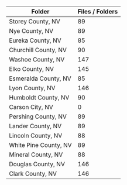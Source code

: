 | Folder                |   Files / Folders |
|-----------------------|-------------------|
| Storey County, NV     |                89 |
| Nye County, NV        |                89 |
| Eureka County, NV     |                85 |
| Churchill County, NV  |                90 |
| Washoe County, NV     |               147 |
| Elko County, NV       |               145 |
| Esmeralda County, NV  |                85 |
| Lyon County, NV       |               146 |
| Humboldt County, NV   |                90 |
| Carson City, NV       |                 0 |
| Pershing County, NV   |                89 |
| Lander County, NV     |                89 |
| Lincoln County, NV    |                88 |
| White Pine County, NV |                89 |
| Mineral County, NV    |                88 |
| Douglas County, NV    |               146 |
| Clark County, NV      |               146 |
